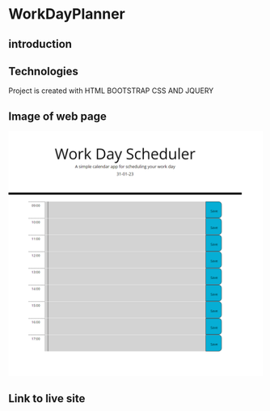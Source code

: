 # WorkDayPlanner

## introduction
 


## Technologies
Project is created with HTML BOOTSTRAP CSS AND JQUERY

## Image of web page
<img src="./assets/images/127.0.0.1_5500_index.html.png" alt="">



## Link to live site



